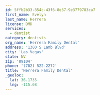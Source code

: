 ```yaml
---
id: 5ffb2b33-854c-43f6-8e37-9e3779783ca7
first_name: Evelyn
last_name: Herrera
license: DMD
services:
  - dentist
category: dentists
org_name: 'Herrera Family Dental'
address: '1300 S Lamb Blvd'
city: 'Las Vegas'
state: NV
zip: '89104'
phone: '(702) 522-2272'
title: 'Herrera Family Dental'
_geoloc:
  lat: 36.1735
  lng: -115.08
---
```

